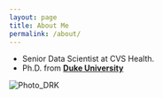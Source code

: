 ```yaml
---
layout: page
title: About Me
permalink: /about/
---
```


+ Senior Data Scientist at CVS Health.
+ Ph.D. from **[Duke University](https://www.duke.edu/)**

![]({{site.baseurl}}/images/Headshot_DRK.jpg "Photo_DRK")
